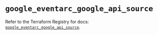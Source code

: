 # `google_eventarc_google_api_source`

Refer to the Terraform Registry for docs: [`google_eventarc_google_api_source`](https://registry.terraform.io/providers/hashicorp/google/6.33.0/docs/resources/eventarc_google_api_source).
